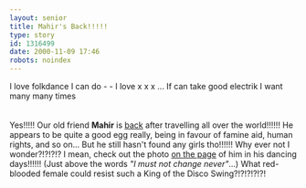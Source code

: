 ```yaml
---
layout: senior
title: Mahir's Back!!!!!
type: story
id: 1316499
date: 2000-11-09 17:46
robots: noindex
---
```

<div class="quote">I love folkdance I can do - - I love x x x ... If can take good electrik I want many many times</div> <br/> <br/>Yes!!!!! Our old friend <b>Mahir</b> is <a href="http://members.nbci.com//_XMCM/primall/mahir/new.htm">back</a> after travelling all over the world!!!!!! He appears to be quite a good egg really, being in favour of famine aid, human rights, and so on... But he still hasn't found any girls tho!!!!!! Why ever not I wonder?!?!?!? I mean, check out the photo <a href="http://members.nbci.com//_XMCM/primall/mahir/new.htm">on the page</a> of him in his dancing days!!!!!! (Just above the words <i>"I must not change never"</i>...) What red-blooded female could resist such a King of the Disco Swing?!?!?!?!?!